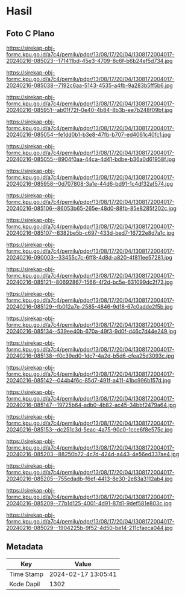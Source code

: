# Hasil

## Foto C Plano

https://sirekap-obj-formc.kpu.go.id/a7c4/pemilu/pdpr/13/08/17/20/04/1308172004017-20240216-085023--171411bd-45e3-4709-8c6f-b6b24ef5d734.jpg

https://sirekap-obj-formc.kpu.go.id/a7c4/pemilu/pdpr/13/08/17/20/04/1308172004017-20240216-085038--7192c6aa-5143-4535-a4fb-9a283b5ff5b6.jpg

https://sirekap-obj-formc.kpu.go.id/a7c4/pemilu/pdpr/13/08/17/20/04/1308172004017-20240216-085951--ab01f72f-0e40-4b84-8b3b-ee7b248f09bf.jpg

https://sirekap-obj-formc.kpu.go.id/a7c4/pemilu/pdpr/13/08/17/20/04/1308172004017-20240216-085054--fe1dd0b1-b3e8-47fb-b707-ed4061c40fc1.jpg

https://sirekap-obj-formc.kpu.go.id/a7c4/pemilu/pdpr/13/08/17/20/04/1308172004017-20240216-085055--8904f0aa-44ca-4d41-bdbe-b36a0d61958f.jpg

https://sirekap-obj-formc.kpu.go.id/a7c4/pemilu/pdpr/13/08/17/20/04/1308172004017-20240216-085958--0d707808-3a1e-44d6-bd91-1c4df32af574.jpg

https://sirekap-obj-formc.kpu.go.id/a7c4/pemilu/pdpr/13/08/17/20/04/1308172004017-20240216-085106--86053b65-265e-48d0-88fb-85e8285f202c.jpg

https://sirekap-obj-formc.kpu.go.id/a7c4/pemilu/pdpr/13/08/17/20/04/1308172004017-20240216-085107--8382be5b-c697-433d-bed7-16722e8d7a1c.jpg

https://sirekap-obj-formc.kpu.go.id/a7c4/pemilu/pdpr/13/08/17/20/04/1308172004017-20240216-090003--33455c7c-6ff8-4d8d-a820-4f811ee57281.jpg

https://sirekap-obj-formc.kpu.go.id/a7c4/pemilu/pdpr/13/08/17/20/04/1308172004017-20240216-085121--80692867-1566-4f2d-bc5e-631099dc2f73.jpg

https://sirekap-obj-formc.kpu.go.id/a7c4/pemilu/pdpr/13/08/17/20/04/1308172004017-20240216-085129--fb012a7e-2585-4846-9d18-67c0adde2f5b.jpg

https://sirekap-obj-formc.kpu.go.id/a7c4/pemilu/pdpr/13/08/17/20/04/1308172004017-20240216-085134--539ee40b-670a-49f3-9d0f-d46c7d44e249.jpg

https://sirekap-obj-formc.kpu.go.id/a7c4/pemilu/pdpr/13/08/17/20/04/1308172004017-20240216-085138--f0c39ed0-1dc7-4a2d-b5d6-cfea25d3093c.jpg

https://sirekap-obj-formc.kpu.go.id/a7c4/pemilu/pdpr/13/08/17/20/04/1308172004017-20240216-085142--044b4f6c-85d7-491f-a411-41bc996b157d.jpg

https://sirekap-obj-formc.kpu.go.id/a7c4/pemilu/pdpr/13/08/17/20/04/1308172004017-20240216-085147--19725b64-adb0-4b82-ac45-34bbf2479a64.jpg

https://sirekap-obj-formc.kpu.go.id/a7c4/pemilu/pdpr/13/08/17/20/04/1308172004017-20240216-085153--dc251c3d-5eac-4a75-90c0-1cce6f8e575c.jpg

https://sirekap-obj-formc.kpu.go.id/a7c4/pemilu/pdpr/13/08/17/20/04/1308172004017-20240216-085203--88250b72-4c7d-424d-a443-4e56ed337ae4.jpg

https://sirekap-obj-formc.kpu.go.id/a7c4/pemilu/pdpr/13/08/17/20/04/1308172004017-20240216-085205--755edadb-f6ef-4413-8e30-2e83a3112ab4.jpg

https://sirekap-obj-formc.kpu.go.id/a7c4/pemilu/pdpr/13/08/17/20/04/1308172004017-20240216-085209--77b1d125-4001-4d91-87d1-9def581e803c.jpg

https://sirekap-obj-formc.kpu.go.id/a7c4/pemilu/pdpr/13/08/17/20/04/1308172004017-20240216-085029--1904225b-9f52-4d50-be14-211cfaeca044.jpg


## Metadata

| Key        | Value               |
| ---------- | ------------------- |
| Time Stamp | 2024-02-17 13:05:41 |
| Kode Dapil | 1302                |




